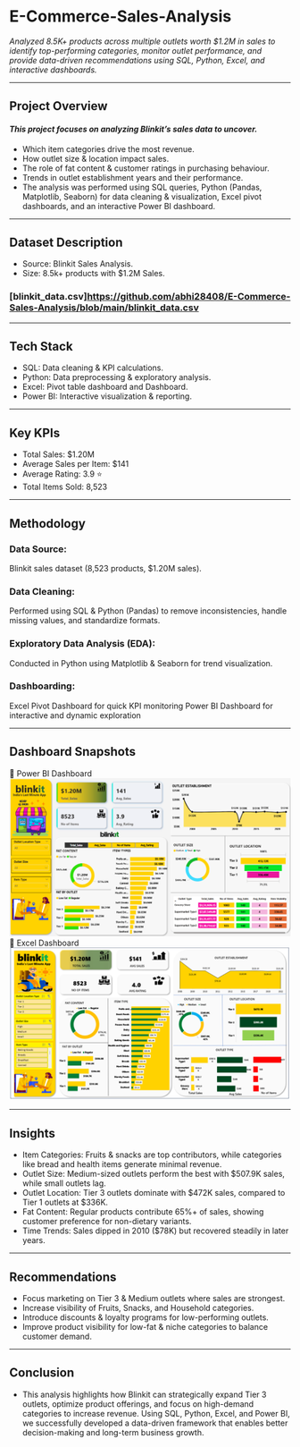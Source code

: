 # E-Commerce-Sales-Analysis
*Analyzed 8.5K+ products across multiple outlets worth $1.2M in sales to identify top-performing categories, monitor outlet performance, and provide data-driven recommendations using SQL, Python, Excel, and interactive dashboards.*

---
## Project Overview
#### *This project focuses on analyzing Blinkit’s sales data to uncover.*
- Which item categories drive the most revenue.
- How outlet size & location impact sales.
- The role of fat content & customer ratings in purchasing behaviour.
- Trends in outlet establishment years and their performance.
- The analysis was performed using SQL queries, Python (Pandas, Matplotlib, Seaborn) for data cleaning & visualization, Excel pivot dashboards, and an interactive Power BI dashboard.

---
## Dataset Description
- Source: Blinkit Sales Analysis.
- Size: 8.5k+ products with $1.2M Sales.
### [blinkit_data.csv]https://github.com/abhi28408/E-Commerce-Sales-Analysis/blob/main/blinkit_data.csv
---
## Tech Stack
- SQL:  Data cleaning & KPI calculations.
- Python:  Data preprocessing & exploratory analysis.
- Excel:  Pivot table dashboard and Dashboard.
- Power BI:  Interactive visualization & reporting.

---
## Key KPIs
- Total Sales: $1.20M
- Average Sales per Item: $141
- Average Rating: 3.9 ⭐
- Total Items Sold: 8,523

---
## Methodology
### Data Source:
Blinkit sales dataset (8,523 products, $1.20M sales).
### Data Cleaning:
Performed using SQL & Python (Pandas) to remove inconsistencies, handle missing values, and standardize formats.
### Exploratory Data Analysis (EDA):
Conducted in Python using Matplotlib & Seaborn for trend visualization.
### Dashboarding:
Excel Pivot Dashboard for quick KPI monitoring
Power BI Dashboard for interactive and dynamic exploration

---
## Dashboard Snapshots
🔹 Power BI Dashboard
![Power BI Dashboard](blinkit_powerbi_dashboard.png)
🔹 Excel Dashboard
![Excel Dashboard](blinkit_excel_dashboard.png)

---
## Insights 
- Item Categories: Fruits & snacks are top contributors, while categories like bread and health items generate minimal revenue.
- Outlet Size: Medium-sized outlets perform the best with $507.9K sales, while small outlets lag.
- Outlet Location: Tier 3 outlets dominate with $472K sales, compared to Tier 1 outlets at $336K.
- Fat Content: Regular products contribute 65%+ of sales, showing customer preference for non-dietary variants.
- Time Trends: Sales dipped in 2010 ($78K) but recovered steadily in later years.
  
---
## Recommendations
- Focus marketing on Tier 3 & Medium outlets where sales are strongest.
- Increase visibility of Fruits, Snacks, and Household categories.
- Introduce discounts & loyalty programs for low-performing outlets.
- Improve product visibility for low-fat & niche categories to balance customer demand.
---
## Conclusion
- This analysis highlights how Blinkit can strategically expand Tier 3 outlets, optimize product offerings, and focus on high-demand categories to increase revenue. Using SQL, Python, Excel, and Power BI, we successfully developed a data-driven framework that enables better decision-making and long-term business growth.  
